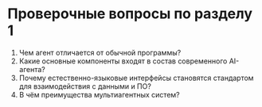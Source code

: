 # Проверочные вопросы по разделу 1

1. Чем агент отличается от обычной программы?
2. Какие основные компоненты входят в состав современного AI-агента?
3. Почему естественно-языковые интерфейсы становятся стандартом для взаимодействия с данными и ПО?
4. В чём преимущества мультиагентных систем? 